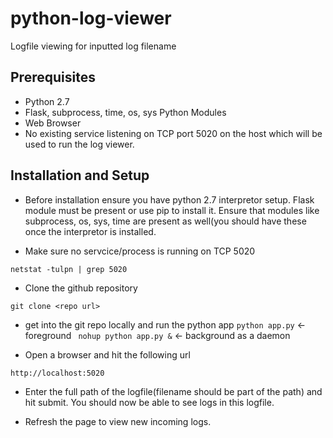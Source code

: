 # python-log-viewer
Logfile viewing for inputted log filename


## Prerequisites

* Python 2.7
* Flask, subprocess, time, os, sys Python Modules
* Web Browser
* No existing service listening on TCP port 5020 on the host which will be used to run the log viewer.

## Installation and Setup

* Before installation ensure you have python 2.7 interpretor setup. Flask module must be present or use pip to install it. Ensure that modules like subprocess, os, sys, time are present as well(you should have these once the interpretor is installed.

* Make sure no servcice/process is running on TCP 5020 
```
netstat -tulpn | grep 5020
```

* Clone the github repository
```
git clone <repo url>
```

* get into the git repo locally and run the python app
  ```python app.py``` <- foreground
  ``` nohup python app.py &``` <- background as a daemon
  
* Open a browser and hit the following url
```
http://localhost:5020
```

* Enter the full path of the logfile(filename should be part of the path) and hit submit. You should now be able to see logs in this logfile.

* Refresh the page to view new incoming logs.
  
